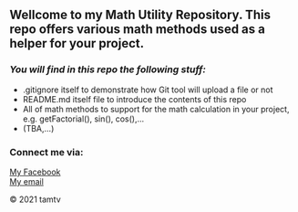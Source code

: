 ## Wellcome to my Math Utility Repository. This repo offers various math methods used as a helper for your project.

### _You will find in this repo the following stuff:_

* .gitignore itself to demonstrate how Git tool will upload a file or not
* README.md itself file to introduce the contents of this repo
* All of math methods to support for the math calculation in your project, e.g. getFactorial(), sin(), cos(),... 
* (TBA,...)

### Connect me via:
[My Facebook](https://www.facebook.com/profile.php?id=100007081576428)  
[My email](720tranvantam@gmail.com)

© 2021 tamtv
